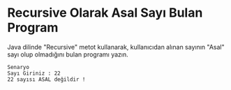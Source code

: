# Recursive Olarak Asal Sayı Bulan Program
Java dilinde "Recursive" metot kullanarak, kullanıcıdan alınan sayının "Asal" sayı olup olmadığını bulan programı yazın.

``` 
Senaryo
Sayı Giriniz : 22
22 sayısı ASAL değildir !
``` 